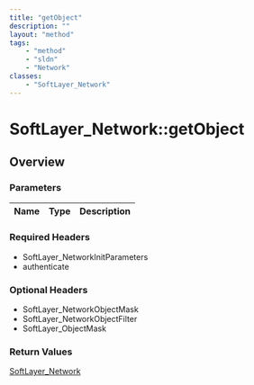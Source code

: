```yaml
---
title: "getObject"
description: ""
layout: "method"
tags:
    - "method"
    - "sldn"
    - "Network"
classes:
    - "SoftLayer_Network"
---
```

# SoftLayer_Network::getObject
## Overview 


### Parameters 
|Name | Type | Description |
| --- | --- | --- |


### Required Headers
* SoftLayer_NetworkInitParameters
* authenticate

### Optional Headers
* SoftLayer_NetworkObjectMask
* SoftLayer_NetworkObjectFilter
* SoftLayer_ObjectMask

### Return Values
<a href='/reference/datatypes/SoftLayer_Network'>SoftLayer_Network </a>
